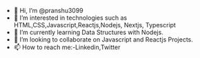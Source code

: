- 👋 Hi, I’m @pranshu3099
- 👀 I’m interested in technologies such as HTML,CSS,Javascript,Reactjs,Nodejs, Nextjs, Typescript
- 🌱 I’m currently learning Data Structures with Nodejs.
- 💞️ I’m looking to collaborate on Javascript and Reactjs Projects.
- 📫 How to reach me:-Linkedin,Twitter

<!---
pranshu3099/pranshu3099 is a ✨ special ✨ repository because its `README.md` (this file) appears on your GitHub profile.
You can click the Preview link to take a look at your changes.
--->
